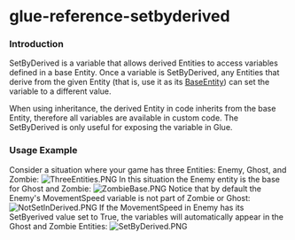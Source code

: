 # glue-reference-setbyderived

### Introduction

SetByDerived is a variable that allows derived Entities to access variables defined in a base Entity. Once a variable is SetByDerived, any Entities that derive from the given Entity (that is, use it as its [BaseEntity](../../../../frb/docs/index.php)) can set the variable to a different value.

When using inheritance, the derived Entity in code inherits from the base Entity, therefore all variables are available in custom code. The SetByDerived is only useful for exposing the variable in Glue.

### Usage Example

Consider a situation where your game has three Entities: Enemy, Ghost, and Zombie: ![ThreeEntities.PNG](../../../../media/migrated\_media-ThreeEntities.PNG) In this situation the Enemy entity is the base for Ghost and Zombie: ![ZombieBase.PNG](../../../../media/migrated\_media-ZombieBase.PNG) Notice that by default the Enemy's MovementSpeed variable is not part of Zombie or Ghost: ![NotSetInDerived.PNG](../../../../media/migrated\_media-NotSetInDerived.PNG) If the MovementSpeed in Enemy has its SetByerived value set to True, the variables will automatically appear in the Ghost and Zombie Entities: ![SetByDerived.PNG](../../../../media/migrated\_media-SetByDerived.PNG)
